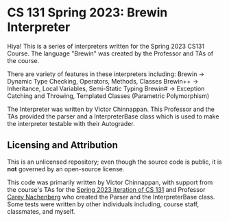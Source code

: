 # CS 131 Spring 2023: Brewin Interpreter

Hiya! This is a series of interpreters written for the Spring 2023 CS131 Course. The language "Brewin" was created by the Professor and TAs of the course.

There are variety of features in these interpreters including:
Brewin -> Dynamic Type Checking, Operators, Methods, Classes 
Brewin++ -> Inheritance, Local Variables, Semi-Static Typing 
Brewin# -> Exception Catching and Throwing, Templated Classes (Parametric Polymorphism) 

The Interpreter was written by Victor Chinnappan. This Professor and the TAs provided the parser and a InterpreterBase class which is used to make the interpreter testable with their Autograder.

## Licensing and Attribution

This is an unlicensed repository; even though the source code is public, it is **not** governed by an open-source license.

This code was primarily written by Victor Chinnappan, with support from the course's TAs for the [Spring 2023 iteration of CS 131](https://ucla-cs-131.github.io/spring-23/) and Professor [Carey Nachenberg](http://careynachenberg.weebly.com/) who created the Parser and the InterpreterBase class. Some tests were written by other individuals including, course staff, classmates, and myself.
